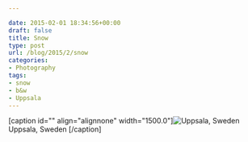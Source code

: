 ```yaml
---

date: 2015-02-01 18:34:56+00:00
draft: false
title: Snow
type: post
url: /blog/2015/2/snow
categories:
- Photography
tags:
- snow
- b&w
- Uppsala
---
```


[caption id="" align="alignnone" width="1500.0"]![ Uppsala, Sweden ](/images/2015-02-01-20152snow/image-asset.jpeg)
 Uppsala, Sweden [/caption]

